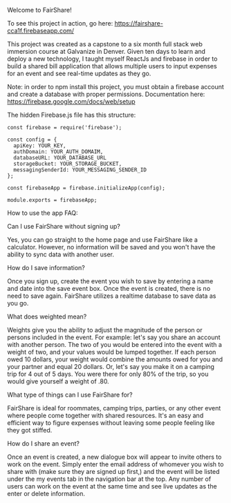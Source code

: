 
Welcome to FairShare!

To see this project in action, go here: https://fairshare-cca1f.firebaseapp.com/

This project was created as a capstone to a six month full stack web immersion course at Galvanize in Denver. Given ten
days to learn and deploy a new technology, I taught myself ReactJs and firebase in order to build a shared bill
application that allows multiple users to input expenses for an event and see real-time updates as they go.

Note: in order to npm install this project, you must obtain a firebase account and create a database with proper permissions.
Documentation here: https://firebase.google.com/docs/web/setup

The hidden Firebase.js file has this structure:
```
const firebase = require('firebase');

const config = {
  apiKey: YOUR_KEY,
  authDomain: YOUR_AUTH_DOMAIM,
  databaseURL: YOUR_DATABASE_URL
  storageBucket: YOUR_STORAGE_BUCKET,
  messagingSenderId: YOUR_MESSAGING_SENDER_ID
};

const firebaseApp = firebase.initializeApp(config);

module.exports = firebaseApp;
```
How to use the app FAQ:

Can I use FairShare without signing up?

  Yes, you can go straight to the home page and use FairShare like a calculator. However, no information will be saved and you won't have the ability to sync data with another user.

How do I save information?

  Once you sign up, create the event you wish to save by entering a name and date into the save event box. Once the event is created, there is no need to save again. FairShare utilizes a realtime database to save data as you go.

What does weighted mean?

  Weights give you the ability to adjust the magnitude of the person or persons included in the event. For example: let's say you share an account with another person. The two of you would be entered into the event with a weight of two, and your values would be lumped together. If each person owed 10 dollars, your weight would combine the amounts owed for you and your partner and equal 20 dollars. Or, let's say you make it on a camping trip for 4 out of 5 days. You were there for only 80% of the trip, so you would give yourself a weight of .80.

What type of things can I use FairShare for?

  FairShare is ideal for roommates, camping trips, parties, or any other event where people come together with shared resources. It's an easy and efficient way to figure expenses without leaving some people feeling like they got stiffed.

How do I share an event?

  Once an event is created, a new dialogue box will appear to invite others to work on the event. Simply enter the email address of whomever you wish to share with (make sure they are signed up first,) and the event will be listed under the my events tab in the navigation bar at the top. Any number of users can work on the event at the same time and see live updates as the enter or delete information.
